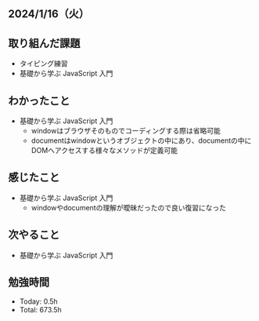 ## 2024/1/16（火）

## 取り組んだ課題

- タイピング練習
- 基礎から学ぶ JavaScript 入門

## わかったこと
- 基礎から学ぶ JavaScript 入門
  - windowはブラウザそのものでコーディングする際は省略可能
  - documentはwindowというオブジェクトの中にあり、documentの中にDOMへアクセスする様々なメソッドが定義可能
    
## 感じたこと 
- 基礎から学ぶ JavaScript 入門
  - windowやdocumentの理解が曖昧だったので良い復習になった

## 次やること
- 基礎から学ぶ JavaScript 入門

## 勉強時間

- Today: 0.5h
- Total: 673.5h
